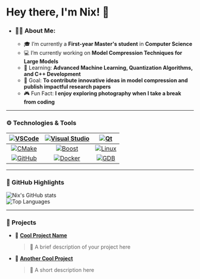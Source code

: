 # Hey there, I'm Nix! 👋  

- ### 👨‍💻 About Me:

  - 🎓 I’m currently a **First-year Master's student** in **Computer Science**  
  - 💻 I’m currently working on **Model Compression Techniques for Large Models**  
  - 🌱 Learning: **Advanced Machine Learning, Quantization Algorithms, and C++ Development**  
  - 🎯 Goal: **To contribute innovative ideas in model compression and publish impactful research papers**  
  - 🎮 Fun Fact: **I enjoy exploring photography when I take a break from coding**  

---

### ⚙️ Technologies & Tools  

| [![VSCode](https://img.shields.io/badge/-VSCode-007ACC?logo=visual-studio-code&logoColor=white&style=flat)](https://code.visualstudio.com/) | [![Visual Studio](https://img.shields.io/badge/-Visual%20Studio-5C2D91?logo=visual-studio&logoColor=white&style=flat)](https://visualstudio.microsoft.com/) | [![Qt](https://img.shields.io/badge/-Qt-41CD52?logo=qt&logoColor=white&style=flat)](https://www.qt.io/) |
| :----------------------------------------------------------: | :----------------------------------------------------------: | :----------------------------------------------------------: |
| [![CMake](https://img.shields.io/badge/-CMake-064F8C?logo=cmake&logoColor=white&style=flat)](https://cmake.org/) | [![Boost](https://img.shields.io/badge/-Boost-00599C?logo=boost&logoColor=white&style=flat)](https://www.boost.org/) | [![Linux](https://img.shields.io/badge/-Linux-FCC624?logo=linux&logoColor=black&style=flat)](https://www.linux.org/) |
| [![GitHub](https://img.shields.io/badge/-GitHub-181717?logo=github&logoColor=white&style=flat)](https://github.com/) | [![Docker](https://img.shields.io/badge/-Docker-2496ED?logo=docker&logoColor=white&style=flat)](https://www.docker.com/) | [![GDB](https://img.shields.io/badge/-GDB-FD7C20?style=flat)](https://www.gnu.org/software/gdb/) |

---

### 🌟 GitHub Highlights  
![Nix's GitHub stats](https://github-readme-stats.vercel.app/api?username=Nix-16&show_icons=true&theme=tokyonight)  
![Top Languages](https://github-readme-stats.vercel.app/api/top-langs/?username=Nix-16&layout=compact&theme=tokyonight)

---

### 🚀 Projects  
- 🔗 [**Cool Project Name**](https://github.com/YourRepo)  
  > 🚀 A brief description of your project here  

- 🔗 [**Another Cool Project**](https://github.com/YourRepo)  
  > 🚀 A short description here  

